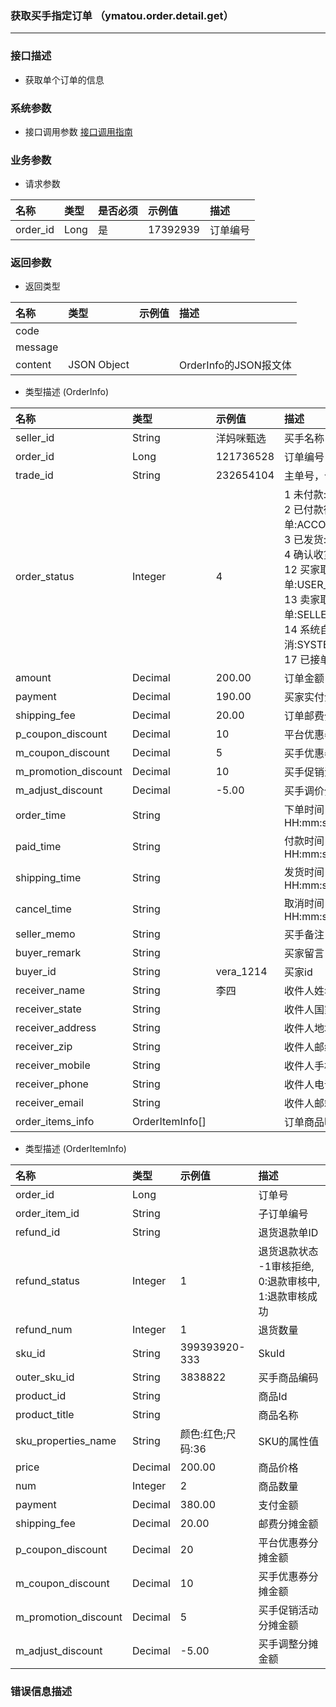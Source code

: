 ### 获取买手指定订单 （ymatou.order.detail.get）

---

### 接口描述

* 获取单个订单的信息

### 系统参数

* 接口调用参数 [接口调用指南](/openapi/how-to-call-api.md)

### 业务参数

* 请求参数

| 名称 | 类型 | 是否必须 | 示例值 | 描述 |
| :--- | :--- | :--- | :--- | :--- |
| order\_id | Long | 是 | 17392939 | 订单编号 |

### 返回参数

* 返回类型 

| 名称 | 类型 | 示例值 | 描述 |
| :--- | :--- | :--- | :--- |
| code |  |  |  |
| message |  |  |  |
| content | JSON Object |  |OrderInfo的JSON报文体  |

* 类型描述 \(OrderInfo\)

| 名称 | 类型 | 示例值 | 描述 |
| :--- | :--- | :--- | :--- |
| seller\_id | String | 洋妈咪甄选 | 买手名称 |
| order\_id | Long | 121736528 | 订单编号 |
| trade\_id | String | 232654104 | 主单号，合并支付产生的id |
| order\_status | Integer | 4 | 1 未付款:ORDER_ESTABLISH, <br> 2 已付款待接单:ACCOUNT_PAID <br> 3 已发货:SHIPPED <br> 4 确认收货:RECEIVED <br> 12 买家取消订单:USER_ACCEPT_CANCEL <br> 13 卖家取消订单:SELLER_ACCEPT_CANCEL <br> 14 系统自动取消:SYSTEM_CANCEL <br> 17 已接单:SELLER_ACCEPT |
| amount | Decimal | 200.00 | 订单金额 |
| payment | Decimal | 190.00 | 买家实付金额 |
| shipping\_fee | Decimal | 20.00 | 订单邮费分摊金额 |
| p\_coupon\_discount | Decimal | 10 | 平台优惠券分摊金额 |
| m\_coupon\_discount | Decimal | 5 | 买手优惠券分摊金额 |
| m\_promotion\_discount | Decimal | 10 | 买手促销活动分摊金额 |
| m\_adjust\_discount | Decimal |  -5.00| 买手调价分摊金额 |
| order\_time | String |  | 下单时间 yyyy-MM-dd HH:mm:ss|
| paid\_time | String |  | 付款时间 yyyy-MM-dd HH:mm:ss|
| shipping\_time | String |  | 发货时间 yyyy-MM-dd HH:mm:ss |
| cancel\_time | String |  | 取消时间 yyyy-MM-dd HH:mm:ss|
| seller\_memo | String |  | 买手备注 |
| buyer\_remark | String |  | 买家留言 |
| buyer\_id | String | vera\_1214 | 买家id |
| receiver\_name | String | 李四 | 收件人姓名 |
| receiver\_state | String |  | 收件人国家 |
| receiver\_address | String |  | 收件人地址 |
| receiver\_zip | String |  | 收件人邮编 |
| receiver\_mobile | String |  | 收件人手机 |
| receiver\_phone | String |  | 收件人电话 |
| receiver\_email | String |  | 收件人邮箱 |
| order\_items\_info | OrderItemInfo\[\] |  | 订单商品明细 |  


* 类型描述 \(OrderItemInfo\)

| 名称 | 类型 | 示例值 | 描述 |
| :--- | :--- | :--- | :--- |
| order\_id | Long |  | 订单号 |
| order\_item\_id | String |  | 子订单编号 |
| refund\_id | String |  | 退货退款单ID |
| refund\_status | Integer | 1 | 退货退款状态 -1审核拒绝, 0:退款审核中, 1:退款审核成功 |
| refund\_num | Integer | 1 | 退货数量 |
| sku\_id | String | 399393920-333 | SkuId |
| outer\_sku\_id | String | 3838822 | 买手商品编码 |
| product\_id | String |  | 商品Id |
| product\_title | String |  | 商品名称 |
| sku\_properties\_name | String | 颜色:红色;尺码:36 | SKU的属性值 |
| price | Decimal | 200.00 | 商品价格 |
| num | Integer | 2 | 商品数量 |
| payment | Decimal | 380.00 | 支付金额 |
| shipping\_fee | Decimal | 20.00 | 邮费分摊金额 |
| p\_coupon\_discount| Decimal|20 |	平台优惠券分摊金额 |
| m\_coupon\_discount| Decimal |10 | 买手优惠券分摊金额 |
| m\_promotion\_discount| Decimal |5 |买手促销活动分摊金额 |
| m\_adjust\_discount | Decimal | -5.00 | 买手调整分摊金额 |

### 错误信息描述